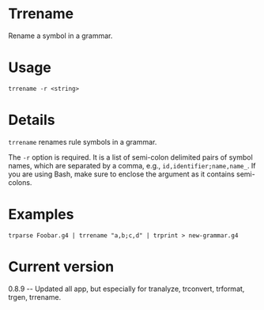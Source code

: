 # Trrename

Rename a symbol in a grammar.

# Usage

    trrename -r <string>

# Details

`trrename` renames rule symbols in a grammar.

The `-r` option is required. It
is a list of semi-colon delimited pairs of symbol names, which are separated
by a comma, e.g., `id,identifier;name,name_`. If you are using Bash,
make sure to enclose the argument as it contains semi-colons.

# Examples

    trparse Foobar.g4 | trrename "a,b;c,d" | trprint > new-grammar.g4

# Current version

0.8.9 -- Updated all app, but especially for tranalyze, trconvert, trformat, trgen, trrename.
